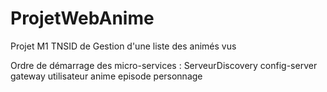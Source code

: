 # ProjetWebAnime
Projet M1 TNSID de Gestion d'une liste des animés vus 

Ordre de démarrage des micro-services :
ServeurDiscovery
config-server
gateway 
utilisateur
anime 
episode
personnage
